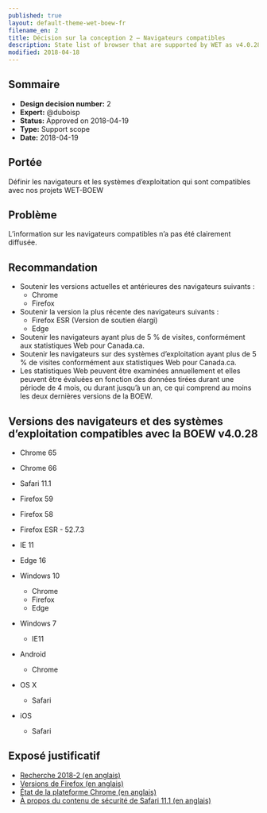 ```yaml
---
published: true
layout: default-theme-wet-boew-fr
filename_en: 2
title: Décision sur la conception 2 – Navigateurs compatibles
description: State list of browser that are supported by WET as v4.0.28
modified: 2018-04-18
---
```


## Sommaire

* **Design decision number:** 2
* **Expert:** @duboisp
* **Status:** Approved on 2018-04-19
* **Type:** Support scope
* **Date:** 2018-04-19

## Portée

Définir les navigateurs et les systèmes d’exploitation qui sont compatibles avec nos projets WET-BOEW

## Problème

L’information sur les navigateurs compatibles n’a pas été clairement diffusée.

## Recommandation

* Soutenir les versions actuelles et antérieures des navigateurs suivants : 
	* Chrome
	* Firefox
* Soutenir la version la plus récente des navigateurs suivants : 
	* Firefox ESR (Version de soutien élargi)
	* Edge
* Soutenir les navigateurs ayant plus de 5 % de visites, conformément aux statistiques Web pour Canada.ca.
* Soutenir les navigateurs sur des systèmes d’exploitation ayant plus de 5 % de visites conformément aux statistiques Web pour Canada.ca.
* Les statistiques Web peuvent être examinées annuellement et elles peuvent être évaluées en fonction des données tirées durant une période de 4 mois, ou durant jusqu’à un an, ce qui comprend au moins les deux dernières versions de la BOEW.


## Versions des navigateurs et des systèmes d’exploitation compatibles avec la BOEW v4.0.28

* Chrome 65
* Chrome 66
* Safari 11.1
* Firefox 59
* Firefox 58
* Firefox ESR - 52.7.3
* IE 11
* Edge 16

* Windows 10
	* Chrome
	* Firefox
	* Edge
* Windows 7
	* IE11
* Android
	* Chrome
* OS X
	* Safari
* iOS
	* Safari

## Exposé justificatif

* [Recherche 2018-2 (en anglais)](http://wet-boew.github.io/wet-boew-documentation/research/2018-2-browser-usage.html)
* [Versions de Firefox (en anglais)](https://www.mozilla.org/en-US/firefox/releases/)
* [État de la plateforme Chrome (en anglais)](https://www.chromestatus.com/features/schedule)
* [À propos du contenu de sécurité de Safari 11.1 (en anglais)](https://support.apple.com/en-us/HT208695)
